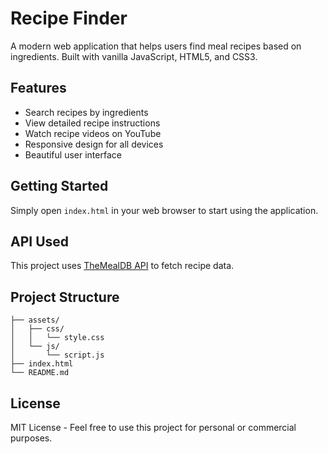 # Recipe Finder

A modern web application that helps users find meal recipes based on ingredients. Built with vanilla JavaScript, HTML5, and CSS3.

## Features

- Search recipes by ingredients
- View detailed recipe instructions
- Watch recipe videos on YouTube
- Responsive design for all devices
- Beautiful user interface

## Getting Started

Simply open `index.html` in your web browser to start using the application.

## API Used

This project uses [TheMealDB API](https://www.themealdb.com/api.php) to fetch recipe data.

## Project Structure

```
├── assets/
│   ├── css/
│   │   └── style.css
│   └── js/
│       └── script.js
├── index.html
└── README.md
```

## License

MIT License - Feel free to use this project for personal or commercial purposes.
